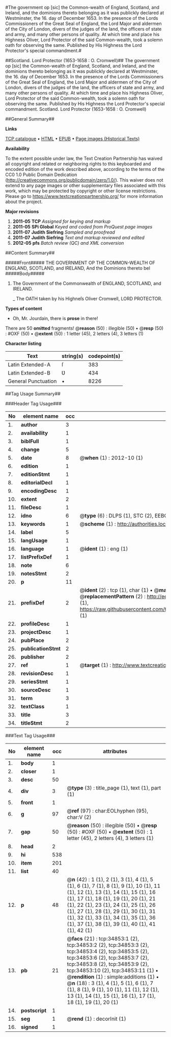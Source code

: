#The government op [sic] the Common-wealth of England, Scotland, and Ireland, and the dominions thereto belonging as it was publickly declared at Westminster, the 16. day of December 1653. In the presence of the Lords Commissioners of the Great Seal of England, the Lord Major and aldermen of the City of London, divers of the judges of the land, the officers of state and army, and many other persons of quality. At which time and place his Highness Oliver, Lord Protector of the said Common-wealth, took a solemn oath for observing the same. Published by His Highness the Lord Protector's special commandment.#

##Scotland. Lord Protector (1653-1658 : O. Cromwell)##
The government op [sic] the Common-wealth of England, Scotland, and Ireland, and the dominions thereto belonging as it was publickly declared at Westminster, the 16. day of December 1653. In the presence of the Lords Commissioners of the Great Seal of England, the Lord Major and aldermen of the City of London, divers of the judges of the land, the officers of state and army, and many other persons of quality. At which time and place his Highness Oliver, Lord Protector of the said Common-wealth, took a solemn oath for observing the same. Published by His Highness the Lord Protector's special commandment.
Scotland. Lord Protector (1653-1658 : O. Cromwell)

##General Summary##

**Links**

[TCP catalogue](http://www.ota.ox.ac.uk/tcp/)  • 
[HTML](http://tei.it.ox.ac.uk/tcp/Texts-HTML/free/A41/A41722.html)  • 
[EPUB](http://tei.it.ox.ac.uk/tcp/Texts-EPUB/free/A41/A41722.epub) • 
[Page images (Historical Texts)](https://historicaltexts.jisc.ac.uk/eebo-99830402e)

**Availability**

To the extent possible under law, the Text Creation Partnership has waived all copyright and related or neighboring rights to this keyboarded and encoded edition of the work described above, according to the terms of the CC0 1.0 Public Domain Dedication (http://creativecommons.org/publicdomain/zero/1.0/). This waiver does not extend to any page images or other supplementary files associated with this work, which may be protected by copyright or other license restrictions. Please go to https://www.textcreationpartnership.org/ for more information about the project.

**Major revisions**

1. __2011-05__ __TCP__ *Assigned for keying and markup*
1. __2011-05__ __SPi Global__ *Keyed and coded from ProQuest page images*
1. __2011-07__ __Judith Siefring__ *Sampled and proofread*
1. __2011-07__ __Judith Siefring__ *Text and markup reviewed and edited*
1. __2012-05__ __pfs__ *Batch review (QC) and XML conversion*

##Content Summary##

#####Front#####
THE GOVERNMENT OP THE COMMON-WEALTH OF ENGLAND, SCOTLAND, and IRELAND, And the Dominions thereto bel
#####Body#####

1. The Government of the Commonwealth of ENGLAND, SCOTLAND, and IRELAND.

    _ The OATH taken by his Highneſs Oliver Cromwell, LORD PROTECTOR.

**Types of content**

  * Oh, Mr. Jourdain, there is **prose** in there!

There are 50 **omitted** fragments! 
 @__reason__ (50) : illegible (50)  •  @__resp__ (50) : #OXF (50)  •  @__extent__ (50) : 1 letter (45), 2 letters (4), 3 letters (1)

**Character listing**


|Text|string(s)|codepoint(s)|
|---|---|---|
|Latin Extended-A|ſ|383|
|Latin Extended-B|Ʋ|434|
|General Punctuation|•|8226|

##Tag Usage Summary##

###Header Tag Usage###

|No|element name|occ|attributes|
|---|---|---|---|
|1.|__author__|3||
|2.|__availability__|1||
|3.|__biblFull__|1||
|4.|__change__|5||
|5.|__date__|8| @__when__ (1) : 2012-10 (1)|
|6.|__edition__|1||
|7.|__editionStmt__|1||
|8.|__editorialDecl__|1||
|9.|__encodingDesc__|1||
|10.|__extent__|2||
|11.|__fileDesc__|1||
|12.|__idno__|6| @__type__ (6) : DLPS (1), STC (2), EEBO-CITATION (1), PROQUEST (1), VID (1)|
|13.|__keywords__|1| @__scheme__ (1) : http://authorities.loc.gov/ (1)|
|14.|__label__|5||
|15.|__langUsage__|1||
|16.|__language__|1| @__ident__ (1) : eng (1)|
|17.|__listPrefixDef__|1||
|18.|__note__|6||
|19.|__notesStmt__|2||
|20.|__p__|11||
|21.|__prefixDef__|2| @__ident__ (2) : tcp (1), char (1)  •  @__matchPattern__ (2) : ([0-9\-]+):([0-9IVX]+) (1), (.+) (1)  •  @__replacementPattern__ (2) : http://eebo.chadwyck.com/downloadtiff?vid=$1&page=$2 (1), https://raw.githubusercontent.com/textcreationpartnership/Texts/master/tcpchars.xml#$1 (1)|
|22.|__profileDesc__|1||
|23.|__projectDesc__|1||
|24.|__pubPlace__|2||
|25.|__publicationStmt__|2||
|26.|__publisher__|2||
|27.|__ref__|1| @__target__ (1) : http://www.textcreationpartnership.org/docs/. (1)|
|28.|__revisionDesc__|1||
|29.|__seriesStmt__|1||
|30.|__sourceDesc__|1||
|31.|__term__|3||
|32.|__textClass__|1||
|33.|__title__|3||
|34.|__titleStmt__|2||


###Text Tag Usage###

|No|element name|occ|attributes|
|---|---|---|---|
|1.|__body__|1||
|2.|__closer__|1||
|3.|__desc__|50||
|4.|__div__|3| @__type__ (3) : title_page (1), text (1), part (1)|
|5.|__front__|1||
|6.|__g__|97| @__ref__ (97) : char:EOLhyphen (95), char:V (2)|
|7.|__gap__|50| @__reason__ (50) : illegible (50)  •  @__resp__ (50) : #OXF (50)  •  @__extent__ (50) : 1 letter (45), 2 letters (4), 3 letters (1)|
|8.|__head__|2||
|9.|__hi__|538||
|10.|__item__|201||
|11.|__list__|40||
|12.|__p__|48| @__n__ (42) : 1 (1), 2 (1), 3 (1), 4 (1), 5 (1), 6 (1), 7 (1), 8 (1), 9 (1), 10 (1), 11 (1), 12 (1), 13 (1), 14 (1), 15 (1), 16 (1), 17 (1), 18 (1), 19 (1), 20 (1), 21 (1), 22 (1), 23 (1), 24 (1), 25 (1), 26 (1), 27 (1), 28 (1), 29 (1), 30 (1), 31 (1), 32 (1), 33 (1), 34 (1), 35 (1), 36 (1), 37 (1), 38 (1), 39 (1), 40 (1), 41 (1), 42 (1)|
|13.|__pb__|21| @__facs__ (21) : tcp:34853:1 (2), tcp:34853:2 (2), tcp:34853:3 (2), tcp:34853:4 (2), tcp:34853:5 (2), tcp:34853:6 (2), tcp:34853:7 (2), tcp:34853:8 (2), tcp:34853:9 (2), tcp:34853:10 (2), tcp:34853:11 (1)  •  @__rendition__ (1) : simple:additions (1)  •  @__n__ (18) : 3 (1), 4 (1), 5 (1), 6 (1), 7 (1), 8 (1), 9 (1), 10 (1), 11 (1), 12 (1), 13 (1), 14 (1), 15 (1), 16 (1), 17 (1), 18 (1), 19 (1), 20 (1)|
|14.|__postscript__|1||
|15.|__seg__|1| @__rend__ (1) : decorInit (1)|
|16.|__signed__|1||
